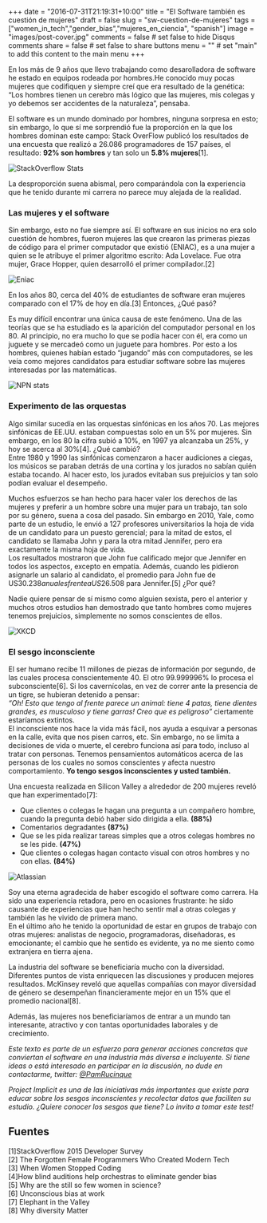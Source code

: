 +++
date = "2016-07-31T21:19:31+10:00"
title = "El Software también es cuestión de mujeres"
draft = false
slug = "sw-cuestion-de-mujeres"
tags = ["women_in_tech","gender_bias","mujeres_en_ciencia", "spanish"]
image = "images/post-cover.jpg"
comments = false     # set false to hide Disqus comments
share = false        # set false to share buttons
menu = ""           # set "main" to add this content to the main menu
+++

En los más de 9 años que llevo trabajando como desarolladora de software he estado en equipos rodeada por hombres.<!-- more -->He conocido muy pocas mujeres que codifiquen y siempre creí que era resultado de la genética: “Los hombres tienen un cerebro más lógico que las mujeres, mis colegas y yo debemos ser accidentes de la naturaleza”, pensaba.

El software es un mundo dominado por hombres, ninguna sorpresa en esto; sin embargo, lo que sí me sorprendió fue la proporción en la que los hombres dominan este campo: Stack OverFlow publicó los resultados de una encuesta que realizó a 26.086 programadores de 157 países, el resultado: **92% son hombres** y tan solo un **5.8% mujeres**[1].

![StackOverflow Stats](/images/women-sw-stack-of.png)

La desproporción suena abismal, pero comparándola con la experiencia que he tenido durante mi carrera no parece muy alejada de la realidad.

### Las mujeres y el software
Sin embargo, esto no fue siempre así. El software en sus inicios no era solo cuestión de hombres, fueron mujeres las que crearon las primeras piezas de código para el primer computador que existió (ENIAC), es a una mujer a quien se le atribuye el primer algoritmo escrito: Ada Lovelace. Fue otra mujer, Grace Hopper, quien desarrolló el primer compilador.[2]

![Eniac](/images/women-sw-eniac.png)

En los años 80, cerca del 40% de estudiantes de software eran mujeres comparado con el 17% de hoy en día.[3] Entonces, ¿Qué pasó?

Es muy difícil encontrar una única causa de este fenómeno. Una de las teorías que se ha estudiado es la aparición del computador personal en los 80. Al principio, no era mucho lo que se podía hacer con él, era como un juguete y se mercadeó como un juguete para hombres. Por esto a los hombres, quienes habían estado “jugando” más con computadores, se les veía como mejores candidatos para estudiar software sobre las mujeres interesadas por las matemáticas.

![NPN stats](/images/women-sw-npn.png)

### Experimento de las orquestas
Algo similar sucedía en las orquestas sinfónicas en los años 70. Las mejores sinfónicas de EE.UU. estaban compuestas solo en un 5% por mujeres.
Sin embargo, en los 80 la cifra subió a 10%, en 1997 ya alcanzaba un 25%, y hoy se acerca al 30%[4]. ¿Qué cambió? <br>
Entre 1980 y 1990 las sinfónicas comenzaron a hacer audiciones a ciegas, los músicos se paraban detrás de una cortina y los jurados no sabían quién estaba tocando. Al hacer esto, los jurados evitaban sus prejuicios y tan solo podían evaluar el desempeño.

Muchos esfuerzos se han hecho para hacer valer los derechos de las mujeres y preferir a un hombre sobre una mujer para un trabajo, tan solo por su género, suena a cosa del pasado. Sin embargo en 2010, Yale, como parte de un estudio, le envió a 127 profesores universitarios la hoja de vida de un candidato para un puesto gerencial; para la mitad de estos, el candidato se llamaba John y para la otra mitad Jennifer, pero era exactamente la misma hoja de vida. <br>
Los resultados mostraron que John fue calificado mejor que Jennifer en todos los aspectos, excepto en empatía. Además, cuando les pidieron asignarle un salario al candidato, el promedio para John fue de US$30.238 anuales frente a US$26.508 para Jennifer.[5] ¿Por qué?

Nadie quiere pensar de sí mismo como alguien sexista, pero el anterior y muchos otros estudios han demostrado que tanto hombres como mujeres tenemos prejuicios, simplemente no somos conscientes de ellos.

![XKCD](/images/women-sw-xkcd.png)

### El sesgo inconsciente
El ser humano recibe 11 millones de piezas de información por segundo, de las cuales procesa conscientemente 40. El otro 99.999996% lo procesa el subconsciente[6]. Si los cavernícolas, en vez de correr ante la presencia de un tigre, se hubieran detenido a pensar:<br>
_“Oh! Esto que tengo al frente parece un animal: tiene 4 patas, tiene dientes grandes, es musculoso y tiene garras! Creo que es peligroso”_ ciertamente estaríamos extintos.<br>
El inconsciente nos hace la vida más fácil, nos ayuda a esquivar a personas en la calle, evita que nos pisen carros, etc. Sin embargo, no se limita a decisiones de vida o muerte, el cerebro funciona así para todo, incluso al tratar con personas. Tenemos pensamientos automáticos acerca de las personas de los cuales no somos conscientes y afecta nuestro comportamiento. **Yo tengo sesgos inconscientes y usted también.**

Una encuesta realizada en Silicon Valley a alrededor de 200 mujeres reveló que han experimentado[7]:

* Que clientes o colegas le hagan una pregunta a un compañero hombre, cuando la pregunta debió haber sido dirigida a ella. **(88%)**
* Comentarios degradantes **(87%)**
* Que se les pida realizar tareas simples que a otros colegas hombres no se les pide. **(47%)**
* Que clientes o colegas hagan contacto visual con otros hombres y no con ellas. **(84%)**

![Atlassian](/images/women-sw-atlassian.png)

Soy una eterna agradecida de haber escogido el software como carrera. Ha sido una experiencia retadora, pero en ocasiones frustrante: he sido causante de experiencias que han hecho sentir mal a otras colegas y también las he vivido de primera mano.<br>
En el último año he tenido la oportunidad de estar en grupos de trabajo con otras mujeres: analistas de negocio, programadoras, diseñadoras, es emocionante; el cambio que he sentido es evidente, ya no me siento como extranjera en tierra ajena.

La industria del software se beneficiaría mucho con la diversidad. Diferentes puntos de vista enriquecen las discusiones y producen mejores resultados.
McKinsey reveló que aquellas compañías con mayor diversidad de género se desempeñan financieramente mejor en un 15% que el promedio nacional[8].

Además, las mujeres nos beneficiaríamos de entrar a un mundo tan interesante, atractivo y con tantas oportunidades laborales y de crecimiento.

_Este texto es parte de un esfuerzo para generar acciones concretas que conviertan el software en una industria más diversa e incluyente. Si tiene ideas o está interesado en participar en la discusión, no dude en contactarme, twitter: [@PamRucinque](https://twitter.com/PamRucinque)_

_Project Implicit es una de las iniciativas más importantes que existe para educar sobre los sesgos inconscientes y recolectar datos que faciliten su estudio. ¿Quiere conocer los sesgos que tiene? Lo invito a tomar este test!_

## Fuentes

[1]StackOverflow 2015 Developer Survey<br>
[2] The Forgotten Female Programmers Who Created Modern Tech<br>
[3] When Women Stopped Coding<br>
[4]How blind auditions help orchestras to eliminate gender bias<br>
[5] Why are the still so few women in science?<br>
[6] Unconscious bias at work<br>
[7] Elephant in the Valley<br>
[8] Why diversity Matter<br>
